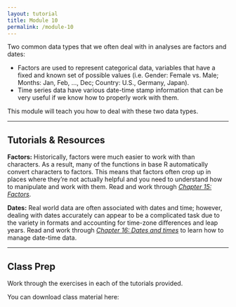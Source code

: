 ```yaml
---
layout: tutorial
title: Module 10
permalink: /module-10
---
```


Two common data types that we often deal with in analyses are factors and dates:

- Factors are used to represent categorical data, variables that have a fixed and known set of possible values (i.e. Gender: Female vs. Male; Months: Jan, Feb, ..., Dec; Country: U.S., Germany, Japan).  
- Time series data have various date-time stamp information that can be very useful if we know how to properly work with them.

This module will teach you how to deal with these two data types.

<hr>

## Tutorials & Resources

**Factors:**  Historically, factors were much easier to work with than characters. As a result, many of the functions in base R automatically convert characters to factors. This means that factors often crop up in places where they’re not actually helpful and you need to understand how to manipulate and work with them. Read and work through *[Chapter 15: Factors](http://r4ds.had.co.nz/factors.html)*. 

**Dates:**  Real world data are often associated with dates and time; however, dealing with dates accurately can appear to be a complicated task due to the variety in formats and accounting for time-zone differences and leap years. Read and work through [*Chapter 16: Dates and times*](http://r4ds.had.co.nz/dates-and-times.html) to learn how to manage date-time data.


<hr>

## Class Prep

Work through the exercises in each of the tutorials provided.

You can download class material here: &nbsp; <a href="https://www.dropbox.com/sh/ko9i8c2fx0fkzdh/AAD-N_SoLLqqiDjS0evW8fYaa?dl=1" style="color:black;"><i class="fa fa-cloud-download" style="font-size:1em"></i></a>
